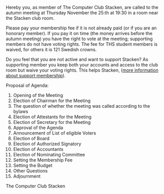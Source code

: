<!-- 
.. title: Summons to the Stacken Autumn Meeting
.. slug: hostmote
.. date: 2021-11-11 20:20:00 CET
.. description: 
.. category: 2021
-->

Hereby you, as member of The Computer Club Stacken, are called to the autumn 
meeting at Thursday November the 25:th at 19:30 in a room near the Stacken club
room.

Please pay your membership fee if it is not already paid (or if you are an 
honorary member). If you pay it on time (the money arrives before the autumn 
meeting) you have the right to vote at the meeting; supporting members do not 
have voting rights. The fee for THS student members is waived, for others it is
121 Swedish crowns.

<!-- TEASER_END -->

Do you feel that you are not active and want to support Stacken? As supporting 
member you keep both your accounts and access to the club room but waive your 
voting rights. This helps Stacken,
([more information about support membership](https://www.stacken.kth.se/en/member/support)).

Proposal of Agenda:

1. Opening of the Meeting
2. Election of Chairman for the Meeting
3. The question of whether the meeting was called according to the bylaws
4. Election of Attestants for the Meeting
5. Election of Secretary for the Meeting
6. Approval of the Agenda
7. Announcement of List of eligible Voters
8. Election of Board
9. Election of Authorized Signatory
10. Election of Accountants
11. Election of Nominating Committee
12. Setting the Membership Fee
13. Setting the Budget
14. Other Questions
15. Adjournment


The Computer Club Stacken
